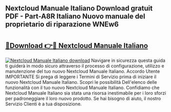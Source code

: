 ## Nextcloud Manuale Italiano Download gratuit PDF - Part-A8R Italiano Nuovo manuale del proprietario di riparazione WNEw6

# <h2><a href="http://dffxtj.blite.top/?on=Nextcloud+Manuale+Italiano">🔗Download 👉🔴 Nextcloud Manuale Italiano</a></h2>

[![Nextcloud Manuale Italiano download](https://i.imgur.com/lujVjoI.png)](http://dffxtj.blite.top/?on=Nextcloud+Manuale+Italiano)
Navigare in sicurezza questa guida ti guiderà in modo sicuro attraverso il processo di configurazione, utilizzo e manutenzione del tuo nuovo Nextcloud Manuale Italiano. Accordo Utente IMPORTANTE Si prega di leggere i Termini di Servizio prima di iniziare il nuovo Nextcloud Manuale Italiano. Scopri le possibilità Dell'elenco delle funzionalità con il tuo nuovo Nextcloud Manuale Italiano. Confidiamo che Nextcloud Manuale Italiano sia stata una risorsa inestimabile per i loro sforzi per padroneggiare il loro nuovo prodotto. Se hai bisogno di aiuto, il nostro Servizio Clienti è a tua disposizione.
